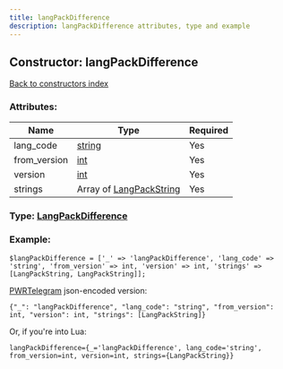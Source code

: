 ```yaml
---
title: langPackDifference
description: langPackDifference attributes, type and example
---
```

## Constructor: langPackDifference  
[Back to constructors index](index.md)



### Attributes:

| Name     |    Type       | Required |
|----------|---------------|----------|
|lang\_code|[string](../types/string.md) | Yes|
|from\_version|[int](../types/int.md) | Yes|
|version|[int](../types/int.md) | Yes|
|strings|Array of [LangPackString](../types/LangPackString.md) | Yes|



### Type: [LangPackDifference](../types/LangPackDifference.md)


### Example:

```
$langPackDifference = ['_' => 'langPackDifference', 'lang_code' => 'string', 'from_version' => int, 'version' => int, 'strings' => [LangPackString, LangPackString]];
```  

[PWRTelegram](https://pwrtelegram.xyz) json-encoded version:

```
{"_": "langPackDifference", "lang_code": "string", "from_version": int, "version": int, "strings": [LangPackString]}
```


Or, if you're into Lua:  


```
langPackDifference={_='langPackDifference', lang_code='string', from_version=int, version=int, strings={LangPackString}}

```


